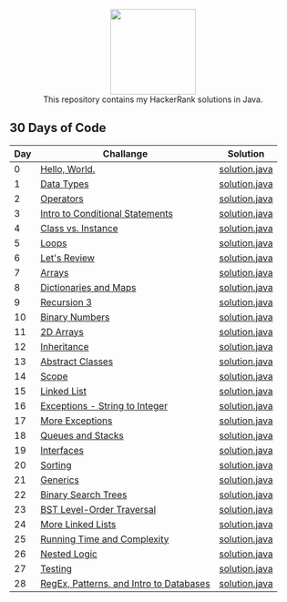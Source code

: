 <p align="center">
    <a href="https://www.hackerrank.com/enes1903telli">
        <img height=150 src="https://hrcdn.net/hackerrank/assets/styleguide/logo_wordmark-13074b67abceb42ce8fd38bdeaac6926.svg">
    </a>
    <br>This repository contains my HackerRank solutions in Java.<br/>
</p>

## 30 Days of Code
|  Day  | Challange | Solution |
|-------|-----------|----------|
|   0   |[Hello, World.](https://www.hackerrank.com/challenges/30-hello-world/problem)|[solution.java](https://github.com/enes-telli/HackerRank/blob/master/30%20Days%20of%20Code/Day%200:%20Hello%2C%20World./solution.java)|
|   1   |[Data Types](https://www.hackerrank.com/challenges/30-data-types/problem)|[solution.java](https://github.com/enes-telli/HackerRank/blob/master/30%20Days%20of%20Code/Day%201:%20Data%20Types/solution.java)|
|   2   |[Operators](https://www.hackerrank.com/challenges/30-operators/problem)|[solution.java](https://github.com/enes-telli/HackerRank/blob/master/30%20Days%20of%20Code/Day%202:%20Operators/solution.java)|
|   3   |[Intro to Conditional Statements](https://www.hackerrank.com/challenges/30-conditional-statements/problem)|[solution.java](https://github.com/enes-telli/HackerRank/blob/master/30%20Days%20of%20Code/Day%203:%20Intro%20to%20Conditional%20Statements/solution.java)|
|   4   |[Class vs. Instance](https://www.hackerrank.com/challenges/30-class-vs-instance/problem)|[solution.java](https://github.com/enes-telli/HackerRank/blob/master/30%20Days%20of%20Code/Day%204:%20Class%20vs.%20Instance/solution.java)|
|   5   |[Loops](https://www.hackerrank.com/challenges/30-loops/problem)|[solution.java](https://github.com/enes-telli/HackerRank/blob/master/30%20Days%20of%20Code/Day%205:%20Loops/solution.java)|
|   6   |[Let's Review](https://www.hackerrank.com/challenges/30-review-loop/problem)|[solution.java](https://github.com/enes-telli/HackerRank/blob/master/30%20Days%20of%20Code/Day%206:%20Let's%20Review/solution.java)|
|   7   |[Arrays](https://www.hackerrank.com/challenges/30-arrays/problem)|[solution.java](https://github.com/enes-telli/HackerRank/blob/master/30%20Days%20of%20Code/Day%207:%20Arrays/solution.java)|
|   8   |[Dictionaries and Maps](https://www.hackerrank.com/challenges/30-dictionaries-and-maps/problem)|[solution.java](https://github.com/enes-telli/HackerRank/blob/master/30%20Days%20of%20Code/Day%208:%20Dictionaries%20and%20Maps/solution.java)|
|   9   |[Recursion 3](https://www.hackerrank.com/challenges/30-recursion/problem)|[solution.java](https://github.com/enes-telli/HackerRank/blob/master/30%20Days%20of%20Code/Day%209:%20Recursion%203/solution.java)|
|   10  |[Binary Numbers](https://www.hackerrank.com/challenges/30-binary-numbers/problem)|[solution.java](https://github.com/enes-telli/HackerRank/blob/master/30%20Days%20of%20Code/Day%20_10:%20Binary%20Numbers/solution.java)|
|   11  |[2D Arrays](https://www.hackerrank.com/challenges/30-2d-arrays/problem)|[solution.java](https://github.com/enes-telli/HackerRank/blob/master/30%20Days%20of%20Code/Day%20_11:%202D%20Arrays/solution.java)|
|   12  |[Inheritance](https://www.hackerrank.com/challenges/30-inheritance/problem)|[solution.java](https://github.com/enes-telli/HackerRank/blob/master/30%20Days%20of%20Code/Day%20_12:%20Inheritance/solution.java)|
|   13  |[Abstract Classes](https://www.hackerrank.com/challenges/30-abstract-classes/problem)|[solution.java](https://github.com/enes-telli/HackerRank/blob/master/30%20Days%20of%20Code/Day%20_13:%20Abstract%20Classes/solution.java)|
|   14  |[Scope](https://www.hackerrank.com/challenges/30-scope/problem)|[solution.java](https://github.com/enes-telli/HackerRank/blob/master/30%20Days%20of%20Code/Day%20_14:%20Scope/solution.java)|
|   15  |[Linked List](https://www.hackerrank.com/challenges/30-linked-list/problem)|[solution.java](https://github.com/enes-telli/HackerRank/blob/master/30%20Days%20of%20Code/Day%20_15:%20Linked%20List/solution.java)|
|   16  |[Exceptions - String to Integer](https://www.hackerrank.com/challenges/30-exceptions-string-to-integer/problem)|[solution.java](https://github.com/enes-telli/HackerRank/blob/master/30%20Days%20of%20Code/Day%20_16:%20Exceptions%20-%20String%20to%20Integer/solution.java)|
|   17  |[More Exceptions](https://www.hackerrank.com/challenges/30-more-exceptions/problem)|[solution.java](https://github.com/enes-telli/HackerRank/blob/master/30%20Days%20of%20Code/Day%20_17:%20More%20Exceptions/solution.java)|
|   18  |[Queues and Stacks](https://www.hackerrank.com/challenges/30-queues-stacks/problem)|[solution.java](https://github.com/enes-telli/HackerRank/blob/master/30%20Days%20of%20Code/Day%20_18:%20Queues%20and%20Stacks/solution.java)|
|   19  |[Interfaces](https://www.hackerrank.com/challenges/30-interfaces/problem)|[solution.java](https://github.com/enes-telli/HackerRank/blob/master/30%20Days%20of%20Code/Day%20_19:%20Interfaces/solution.java)|
|   20  |[Sorting](https://www.hackerrank.com/challenges/30-sorting/problem)|[solution.java](https://github.com/enes-telli/HackerRank/blob/master/30%20Days%20of%20Code/Day%20_20:%20Sorting/solution.java)|
|   21  |[Generics](https://www.hackerrank.com/challenges/30-generics/problem)|[solution.java](https://github.com/enes-telli/HackerRank/blob/master/30%20Days%20of%20Code/Day%20_21:%20Generics/solution.java)|
|   22  |[Binary Search Trees](https://www.hackerrank.com/challenges/30-binary-search-trees/problem)|[solution.java](https://github.com/enes-telli/HackerRank/blob/master/30%20Days%20of%20Code/Day%20_22:%20Binary%20Search%20Trees/solution.java)|
|   23  |[BST Level-Order Traversal](https://www.hackerrank.com/challenges/30-binary-trees/problem)|[solution.java](https://github.com/enes-telli/HackerRank/blob/master/30%20Days%20of%20Code/Day%20_23:%20BST%20Level-Order%20Traversal/solution.java)|
|   24  |[More Linked Lists](https://www.hackerrank.com/challenges/30-linked-list-deletion/problem)|[solution.java](https://github.com/enes-telli/HackerRank/blob/master/30%20Days%20of%20Code/Day%20_24:%20More%20Linked%20Lists/solution.java)|
|   25  |[Running Time and Complexity](https://www.hackerrank.com/challenges/30-running-time-and-complexity/problem?h_r=next-challenge&h_v=zen)|[solution.java](https://github.com/enes-telli/HackerRank/blob/master/30%20Days%20of%20Code/Day%20_25:%20Running%20Time%20and%20Complexity/solution.java)|
|   26  |[Nested Logic](https://www.hackerrank.com/challenges/30-nested-logic/problem)|[solution.java](https://github.com/enes-telli/HackerRank/blob/master/30%20Days%20of%20Code/Day%20_26:%20Nested%20Logic/solution.java)|
|   27  |[Testing](https://www.hackerrank.com/challenges/30-testing/problem)|[solution.java](https://github.com/enes-telli/HackerRank/blob/master/30%20Days%20of%20Code/Day%20_27:%20Testing/solution.java)|
|   28  |[RegEx, Patterns, and Intro to Databases](https://www.hackerrank.com/challenges/30-regex-patterns/problem)|[solution.java](https://github.com/enes-telli/HackerRank/blob/master/30%20Days%20of%20Code/Day%20_28:%20RegEx%2C%20Patterns%2C%20and%20Intro%20to%20Databases/solution.java)|
